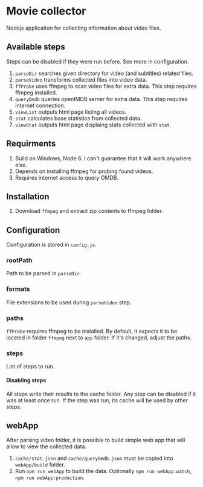 # Movie collector
Nodejs application for collecting information about video files.

## Available steps
Steps can be disabled if they were run before. See more in configuration.
1. `parseDir` searches given directory for video (and subtitles) related files.
2. `parseVideo` transforms collected files into video data.
3. `ffProbe` uses ffmpeg to scan video files for extra data. This step requires ffmpeg installed.
4. `queryOmdb` queries openIMDB server for extra data. This step requires internet connection.
5. `viewList` outputs html page listing all videos.
6. `stat` calculates base statistics from collected data.
7. `viewStat` outputs html page displaing stats collected with `stat`.

## Requirments
1. Build on Windows, Node 6. I can't guarantee that it will work anywhere else.
2. Depends on installing ffmpeg for probing found videos.
3. Requires internet access to query OMDB.

## Installation
1. Download `ffmpeg` and extract zip contents to ffmpeg folder.

## Configuration
Configuration is stored in `config.js`.

### rootPath
Path to be parsed in `parseDir`.

### formats
File extensions to be used during `parseVideo` step.

### paths
`ffProbe` requires ffmpeg to be installed. By default, it expects it to be located in
folder `ffmpeg` next to `app` folder. If it's changed, adjust the paths.

### steps
List of steps to run.

#### Disabling steps
All steps write their results to the cache folder. Any step can be disabled if it was at least once run.
If the step was run, its cache will be used by other steps.

## webApp
After parsing video folder, it is possible to build simple web app that will allow to view the collected data.
1. `cache/stat.json` and `cache/queryOmdb.json` must be copied into `webApp/build` folder.
2. Run `npm run webApp` to build the data. Optionally `npm run webApp:watch`, `npm run webApp:production`.
